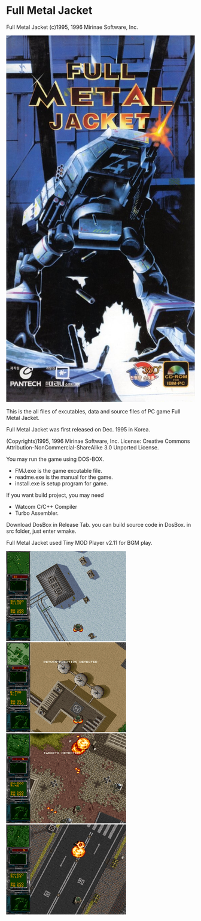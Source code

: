 # Full Metal Jacket
Full Metal Jacket (c)1995, 1996 Mirinae Software, Inc.

![FMJ](fullmetaljacket.jpg)

This is the all files of excutables, data and source files of PC game Full Metal Jacket.

Full Metal Jacket was first released on Dec. 1995 in Korea.

(Copyrights)1995, 1996 Mirinae Software, Inc. 
License: Creative Commons Attribution-NonCommercial-ShareAlike 3.0 Unported License.

You may run the game using DOS-BOX.

* FMJ.exe is the game excutable file. 
* readme.exe is the manual for the game. 
* install.exe is setup program for game.

If you want build project, you may need 

* Watcom C/C++ Compiler
* Turbo Assembler.

Download DosBox in Release Tab. you can build source code in DosBox.
in src folder, just enter wmake.

Full Metal Jacket used Tiny MOD Player v2.11 for BGM play.

![FMJ](fullmetaljacket-1.png) ![FMJ](fullmetaljacket-3.png) ![FMJ](fullmetaljacket-4.png) ![FMJ](fullmetaljacket-5.png)
